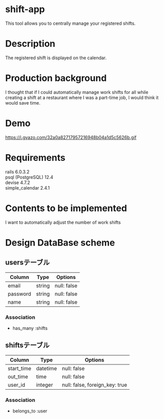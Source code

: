 # shift-app
 This tool allows you to centrally manage your registered shifts.
 <br>

# Description
 The registered shift is displayed on the calendar.
<br>
# Production background
 I thought that if I could automatically manage work shifts for all while creating a shift at a restaurant where I was a part-time job, I would think it would save time.
<br>
# Demo
https://i.gyazo.com/32a0a82717957216948b04a1d5c5626b.gif

# Requirements
 rails 6.0.3.2<br>
 psql (PostgreSQL) 12.4<br>
 devise 4.7.2<br>
 simple_calendar 2.4.1
 <br>
 
# Contents to be implemented
I want to automatically adjust the number of work shifts
<br>
# Design DataBase scheme
## usersテーブル
|Column|Type|Options|
|------|----|-------|
|email|string|null: false|
|password|string|null: false|
|name|string|null: false|
### Association
- has_many :shifts

## shiftsテーブル
|Column|Type|Options|
|------|----|-------|
|start_time|datetime|null: false|
|out_time|time|null: false|
|user_id|integer|null: false, foreign_key: true|
### Association
- belongs_to :user
